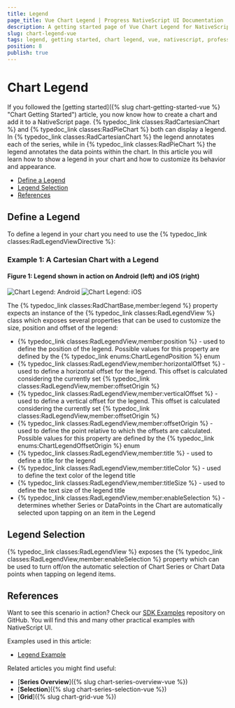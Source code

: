 ```yaml
---
title: Legend
page_title: Vue Chart Legend | Progress NativeScript UI Documentation
description: A getting started page of Vue Chart Legend for NativeScript. This article explains how to utilize the Legend functionality of the Chart component for NativeScript Angular.
slug: chart-legend-vue
tags: legend, getting started, chart legend, vue, nativescript, professional, ui
position: 8
publish: true
---
```


# Chart Legend

If you followed the [getting started]({% slug chart-getting-started-vue %} "Chart Getting Started") article, you now know how to create a chart and add it to a NativeScript page. {% typedoc_link classes:RadCartesianChart %} and {% typedoc_link classes:RadPieChart %} both can display a legend. In {% typedoc_link classes:RadCartesianChart %} the legend annotates each of the series, while in {% typedoc_link classes:RadPieChart %} the legend annotates the data points within the chart. In this article you will learn how to show a legend in your chart and how to customize its behavior and appearance.

* [Define a Legend](#define-a-legend)
* [Legend Selection](#legend-selection)
* [References](#references)

## Define a Legend

To define a legend in your chart you need to use the {% typedoc_link classes:RadLegendViewDirective %}:

### Example 1: A Cartesian Chart with a Legend

<snippet id='chart-legend-vue'/>

#### Figure 1: Legend shown in action on Android (left) and iOS (right)

![Chart Legend: Android](../../../ui/img/ns_ui/chart-legend-android.png "Chart Legend: Android") ![Chart Legend: iOS](../../../ui/img/ns_ui/chart-legend-ios.png "Chart Legend: iOS")

The {% typedoc_link classes:RadChartBase,member:legend %} property expects an instance of the {% typedoc_link classes:RadLegendView %} class which exposes several properties that can be used to customize the size, position and offset of the legend:

* {% typedoc_link classes:RadLegendView,member:position %} - used to define the position of the legend. Possible values for this property are defined by the {% typedoc_link enums:ChartLegendPosition %} enum
* {% typedoc_link classes:RadLegendView,member:horizontalOffset %} - used to define a horizontal offset for the legend. This offset is calculated considering the currently set {% typedoc_link classes:RadLegendView,member:offsetOrigin %}
* {% typedoc_link classes:RadLegendView,member:verticalOffset %} - used to define a vertical offset for the legend. This offset is calculated considering the currently set {% typedoc_link classes:RadLegendView,member:offsetOrigin %}
* {% typedoc_link classes:RadLegendView,member:offsetOrigin %} - used to define the point relative to which the offsets are calculated. Possible values for this property are defined by the {% typedoc_link enums:ChartLegendOffsetOrigin %} enum
* {% typedoc_link classes:RadLegendView,member:title %} - used to define a title for the legend
* {% typedoc_link classes:RadLegendView,member:titleColor %} - used to define the text color of the legend title
* {% typedoc_link classes:RadLegendView,member:titleSize %} - used to define the text size of the legend title
* {% typedoc_link classes:RadLegendView,member:enableSelection %} - determines whether Series or DataPoints in the Chart are automatically selected upon tapping on an item in the Legend

## Legend Selection

{% typedoc_link classes:RadLegendView %} exposes the {% typedoc_link classes:RadLegendView,member:enableSelection %} property which can be used to turn off/on the automatic selection of Chart Series or Chart Data points when tapping on legend items.

## References

Want to see this scenario in action?
Check our [SDK Examples](https://github.com/NativeScript/nativescript-ui-samples-vue) repository on GitHub. You will find this and many other practical examples with NativeScript UI.

Examples used in this article:

* [Legend Example](https://github.com/NativeScript/nativescript-ui-samples-vue/tree/master/chart/app/examples)

Related articles you might find useful:

* [**Series Overview**]({% slug chart-series-overview-vue %})
* [**Selection**]({% slug chart-series-selection-vue %})
* [**Grid**]({% slug chart-grid-vue %})
